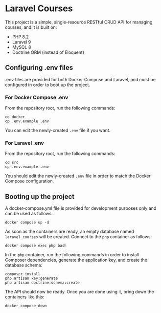 # Laravel Courses

This project is a simple, single-resource RESTful CRUD API for managing courses, and it is built on:

- PHP 8.2
- Laravel 9
- MySQL 8
- Doctrine ORM (instead of Eloquent)

## Configuring .env files

.env files are provided for both Docker Compose and Laravel, and must be
configured in order to boot up the project.

### For Docker Compose .env

From the repository root, run the following commands:

    cd docker
    cp .env.example .env

You can edit the newly-created `.env` file if you want.

### For Laravel .env

From the repository root, run the following commands:

    cd src
    cp .env.example .env

You should edit the newly-created `.env` file in order to match the Docker Compose
configuration.

## Booting up the project

A docker-compose.yml file is provided for development purposes only and can be used as follows:

    docker compose up -d

As soon as the containers are ready, an empty database named `laravel_courses` will be created.
Connect to the `php` container as follows:

    docker compose exec php bash

In the `php` container, run the following commands in order to install Composer dependencies, generate the
application key, and create the database schema:

    composer install
    php artisan key:generate
    php artisan doctrine:schema:create

The API should now be ready. Once you are done using it, bring down the containers like this:

    docker compose down
